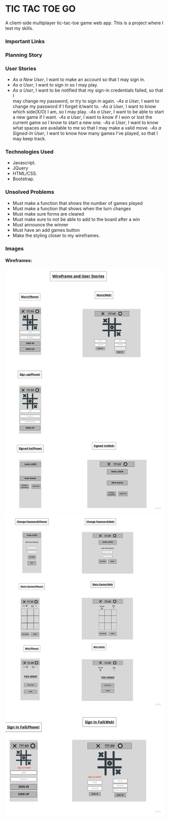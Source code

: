# TIC TAC TOE GO

A client-side multiplayer tic-tac-toe game web app. This is a project where I <br>
test my skills.

### Important Links

### Planning Story

### User Stories

- *As a New User*, I want to make an account so that I may sign in.
- *As a User*, I want to sign in so I may play.
- *As a User*, I want to be notified that my sign-in credentials failed, so that I <br>
may change my password, or try to sign in again.
-*As a User*, I want to change my password if I forget it/want to.
-*As a User*, I want to know which side(X/O) I am, so I may play.
-*As a User*, I want to be able to start a new game if I want.
-*As a User*, I want to know if I won or lost the current game so I know to start a new one.
-*As a User*, I want to know what spaces are available to me so that I may make a valid move.
-*As a Signed-In User*, I want to know how many games I've played, so that I may keep track.

### Technologies Used

- Javascript.
- JQuery
- HTML/CSS.
- Bootstrap.

### Unsolved Problems

- Must make a function that shows the number of games played
- Must make a function that shows when the turn changes
- Must make sure forms are cleared
- Must make sure to not be able to add to the board after a win
- Must announce the winner
- Must have an add games button
- Make the styling closer to my wireframes.

### Images

#### Wireframes:

![Image](assets/images/newTTTprojectWire1.jpg "wireframe1")
![Image](assets/images/newTTTprojectWire2.jpg "wireframe1")
![Image](assets/images/newTTTprojectWire3.jpg "wireframe1")
